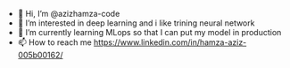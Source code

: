- 👋 Hi, I’m @azizhamza-code
- 👀 I’m interested in deep learning and i like trining neural network 
- 🌱 I’m currently learning MLops so that I can put my model in production
- 📫 How to reach me https://www.linkedin.com/in/hamza-aziz-005b00162/

<!---
azizhamza-code/azizhamza-code is a ✨ special ✨ repository because its `README.md` (this file) appears on your GitHub profile.
You can click the Preview link to take a look at your changes.
--->
